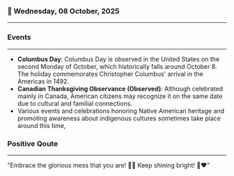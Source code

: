 ### 📅 Wednesday, 08 October, 2025
------
### Events
------
- **Columbus Day**: Columbus Day is observed in the United States on the second Monday of October, which historically falls around October 8. The holiday commemorates Christopher Columbus' arrival in the Americas in 1492.
- **Canadian Thanksgiving Observance (Observed)**: Although celebrated mainly in Canada, American citizens may recognize it on the same date due to cultural and familial connections.
- Various events and celebrations honoring Native American heritage and promoting awareness about indigenous cultures sometimes take place around this time,
### Positive Qoute
------
"Embrace the glorious mess that you are! 🌟✨ Keep shining bright! 🌈❤️"
